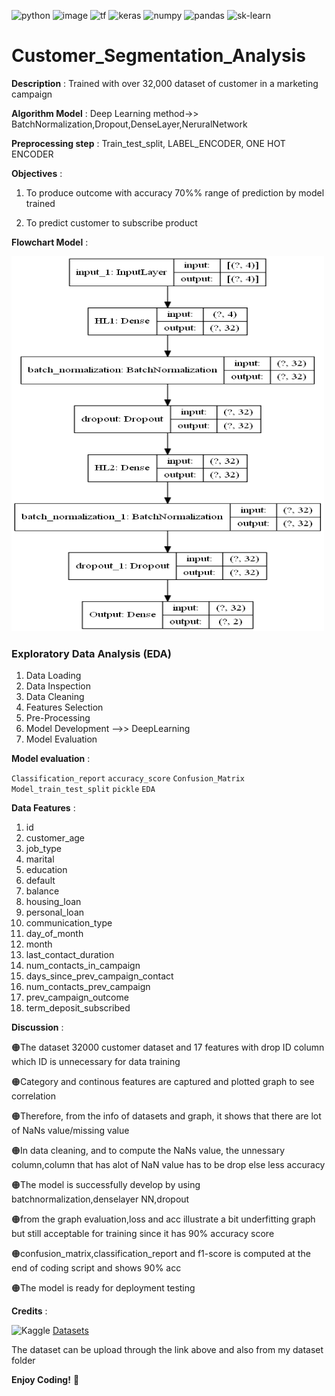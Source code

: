 <a><img alt='python' src="https://img.shields.io/badge/Python-3776AB?style=for-the-badge&logo=python&logoColor=white"></a>
<a><img alt = 'image' src="https://img.shields.io/badge/Spyder%20Ide-FF0000?style=for-the-badge&logo=spyder%20ide&logoColor=white"></a>
<a><img alt='tf' src="https://img.shields.io/badge/TensorFlow-FF6F00?style=for-the-badge&logo=tensorflow&logoColor=white"></a>
<a><img alt='keras' src="https://img.shields.io/badge/Keras-%23D00000.svg?style=for-the-badge&logo=Keras&logoColor=white"></a>
<a><img alt='numpy' src="https://img.shields.io/badge/numpy-%23013243.svg?style=for-the-badge&logo=numpy&logoColor=white"></a>
<a><img alt='pandas' src="https://img.shields.io/badge/pandas-%23150458.svg?style=for-the-badge&logo=pandas&logoColor=white"></a>
<a><img alt='sk-learn' src="https://img.shields.io/badge/scikit--learn-%23F7931E.svg?style=for-the-badge&logo=scikit-learn&logoColor=white"></a>


# Customer_Segmentation_Analysis
**Description** : Trained with over 32,000 dataset of customer in a marketing campaign

**Algorithm Model** : Deep Learning method->> BatchNormalization,Dropout,DenseLayer,NeruralNetwork

**Preprocessing step** : Train_test_split, LABEL_ENCODER, ONE HOT ENCODER

**Objectives** :  
1) To produce outcome with accuracy 70%% range of prediction by model trained
                  
2) To predict customer to subscribe product

                 
**Flowchart Model** :

<img src="Snipping_model/model.png" alt="Girl in a jacket" style="width:500px;height:600px;"> 

### Exploratory Data Analysis (EDA)
1) Data Loading
2) Data Inspection
3) Data Cleaning
4) Features Selection
5) Pre-Processing
6) Model Development -->> DeepLearning
7) Model Evaluation


**Model evaluation** :

`Classification_report`
`accuracy_score`
`Confusion_Matrix`
`Model_train_test_split`
`pickle`
`EDA`

**Data Features** :

1) id	
2) customer_age	
3) job_type	
4) marital	
5) education
6) default	
7) balance	
8) housing_loan
9) personal_loan	
10) communication_type
11) day_of_month
12) month	
13) last_contact_duration
14) num_contacts_in_campaign
15) days_since_prev_campaign_contact
16) num_contacts_prev_campaign
17) prev_campaign_outcome
18) term_deposit_subscribed

**Discussion** :

 🟠The dataset 32000 customer dataset and 17 features with drop ID column which ID is unnecessary for data training
 
 🟠Category and continous features are captured and plotted graph to see correlation
 
 🟠Therefore, from the info of datasets and graph, it shows that there are lot of NaNs value/missing value
 
 🟠In data cleaning, and to compute the NaNs value, the unnessary column,column that has alot of NaN value has to be drop else less accuracy
 
 🟠The model is successfully develop by using batchnormalization,denselayer NN,dropout
 
 🟠from the graph evaluation,loss and acc illustrate a bit underfitting graph but still acceptable for training since it has 90% accuracy score
 
 🟠confusion_matrix,classification_report and f1-score is computed at the end of coding script and shows 90% acc
 
 🟠The model is ready for deployment testing
 
 **Credits** :

![Kaggle](https://img.shields.io/badge/Kaggle-035a7d?style=for-the-badge&logo=kaggle&logoColor=white)
[Datasets](https://www.kaggle.com/code/klmsathishkumar/segmentation-of-customers)

The dataset can be upload through the link above and also from my dataset folder

**Enjoy Coding!** 🚀




 
